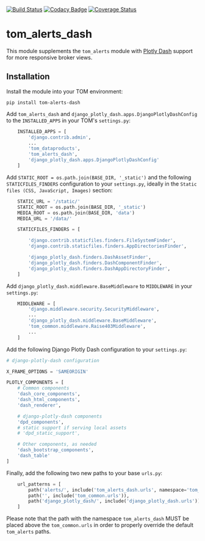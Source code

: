 [![Build Status](https://travis-ci.com/TOMToolkit/tom_alerts_dash.svg?branch=main)](https://travis-ci.com/TOMToolkit/tom_alerts_dash)
[![Codacy Badge](https://app.codacy.com/project/badge/Grade/e003f03e2820481e9206d6b18eef3d92)](https://www.codacy.com/gh/TOMToolkit/tom_alerts_dash/dashboard?utm_source=github.com&amp;utm_medium=referral&amp;utm_content=TOMToolkit/tom_alerts_dash&amp;utm_campaign=Badge_Grade)
[![Coverage Status](https://coveralls.io/repos/github/TOMToolkit/tom_alerts_dash/badge.svg?branch=main)](https://coveralls.io/github/TOMToolkit/tom_alerts_dash?branch=main)

# tom_alerts_dash
This module supplements the `tom_alerts` module with [Plotly Dash](https://plotly.com/dash/) support for more responsive broker views.

## Installation

Install the module into your TOM environment:

    pip install tom-alerts-dash

Add `tom_alerts_dash` and `django_plotly_dash.apps.DjangoPlotlyDashConfig` to the `INSTALLED_APPS` in your TOM's `settings.py`:

```python
    INSTALLED_APPS = [
        'django.contrib.admin',
        ...
        'tom_dataproducts',
        'tom_alerts_dash',
        'django_plotly_dash.apps.DjangoPlotlyDashConfig'
    ]
```

Add `STATIC_ROOT = os.path.join(BASE_DIR, '_static')` and the following `STATICFILES_FINDERS` configuration to your `settings.py`, ideally in the `Static files (CSS, JavaScript, Images)` section:

```python
    STATIC_URL = '/static/'
    STATIC_ROOT = os.path.join(BASE_DIR, '_static')
    MEDIA_ROOT = os.path.join(BASE_DIR, 'data')
    MEDIA_URL = '/data/'

    STATICFILES_FINDERS = [

        'django.contrib.staticfiles.finders.FileSystemFinder',
        'django.contrib.staticfiles.finders.AppDirectoriesFinder',

        'django_plotly_dash.finders.DashAssetFinder',
        'django_plotly_dash.finders.DashComponentFinder',
        'django_plotly_dash.finders.DashAppDirectoryFinder',
    ]
```

Add `django_plotly_dash.middleware.BaseMiddleware` to `MIDDLEWARE` in your `settings.py`:

```python
    MIDDLEWARE = [
        'django.middleware.security.SecurityMiddleware',
        ...
        'django_plotly_dash.middleware.BaseMiddleware',
        'tom_common.middleware.Raise403Middleware',
        ...
    ]
```

Add the following Django Plotly Dash configuration to your `settings.py`:

```python
# django-plotly-dash configuration

X_FRAME_OPTIONS = 'SAMEORIGIN'

PLOTLY_COMPONENTS = [
    # Common components
    'dash_core_components',
    'dash_html_components',
    'dash_renderer',

    # django-plotly-dash components
    'dpd_components',
    # static support if serving local assets
    # 'dpd_static_support',

    # Other components, as needed
    'dash_bootstrap_components',
    'dash_table'
]
```

Finally, add the following two new paths to your base `urls.py`:

```python
    url_patterns = [
        path('alerts/', include('tom_alerts_dash.urls', namespace='tom_alerts_dash')),
        path('', include('tom_common.urls')),
        path('django_plotly_dash/', include('django_plotly_dash.urls')),
    ]
```

Please note that the path with the namespace `tom_alerts_dash` MUST be placed above the `tom_common.urls` in order to properly override the default `tom_alerts` paths.

